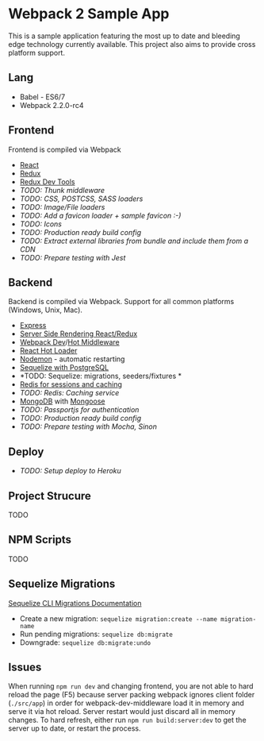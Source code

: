 # Webpack 2 Sample App
This is a sample application featuring the most up to date and bleeding edge technology currently available.
This project also aims to provide cross platform support.

## Lang
* Babel - ES6/7
* Webpack 2.2.0-rc4

## Frontend
Frontend is compiled via Webpack
* [React](https://github.com/facebook/react)
* [Redux](http://redux.js.org/)
* [Redux Dev Tools](https://github.com/zalmoxisus/redux-devtools-extension)
* *TODO: Thunk middleware*
* *TODO: CSS, POSTCSS, SASS loaders*
* *TODO: Image/File loaders*
* *TODO: Add a favicon loader + sample favicon :-)*
* *TODO: Icons*
* *TODO: Production ready build config*
* *TODO: Extract external libraries from bundle and include them from a CDN*
* *TODO: Prepare testing with Jest*

## Backend
Backend is compiled via Webpack. Support for all common platforms (Windows, Unix, Mac).
* [Express](http://expressjs.com/)
* [Server Side Rendering React/Redux](http://redux.js.org/docs/recipes/ServerRendering.html)
* [Webpack Dev](https://github.com/webpack/webpack-dev-middleware)/[Hot Middleware](https://github.com/glenjamin/webpack-hot-middleware)
* [React Hot Loader](https://github.com/gaearon/react-hot-loader)
* [Nodemon](https://github.com/remy/nodemon) - automatic restarting
* [Sequelize with PostgreSQL](http://docs.sequelizejs.com/en/v3/)
* *TODO: Sequelize: migrations, seeders/fixtures *
* [Redis for sessions and caching](https://github.com/NodeRedis/node_redis)
* *TODO: Redis: Caching service*
* [MongoDB](https://docs.mongodb.com/manual/crud/) with [Mongoose](http://mongoosejs.com/docs/guide.html)
* *TODO: Passportjs for authentication*
* *TODO: Production ready build config*
* *TODO: Prepare testing with Mocha, Sinon*

## Deploy
* *TODO: Setup deploy to Heroku*

## Project Strucure
TODO

## NPM Scripts
TODO

## Sequelize Migrations
[Sequelize CLI Migrations Documentation](http://docs.sequelizejs.com/en/latest/docs/migrations/)
* Create a new migration: `sequelize migration:create --name migration-name`
* Run pending migrations: `sequelize db:migrate`
* Downgrade: `sequelize db:migrate:undo`

## Issues
When running `npm run dev` and changing frontend, you are not able to hard reload the page (F5) because server packing webpack ignores client folder (`./src/app`) in order for webpack-dev-middleware load it in memory and serve it via hot reload. Server restart would just discard all in memory changes.
To hard refresh, either run `npm run build:server:dev` to get the server up to date, or restart the process.
